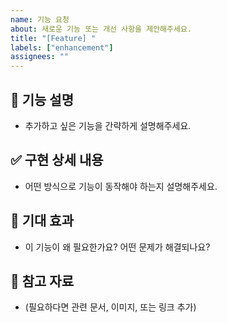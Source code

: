 ```yaml
---
name: 기능 요청
about: 새로운 기능 또는 개선 사항을 제안해주세요.
title: "[Feature] "
labels: ["enhancement"]
assignees: ""
---
```


## 🚀 기능 설명
- 추가하고 싶은 기능을 간략하게 설명해주세요.

## ✅ 구현 상세 내용
- 어떤 방식으로 기능이 동작해야 하는지 설명해주세요.

## 🎯 기대 효과
- 이 기능이 왜 필요한가요? 어떤 문제가 해결되나요?

## 📸 참고 자료
- (필요하다면 관련 문서, 이미지, 또는 링크 추가)
